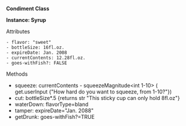 **Condiment Class**  

  **Instance: Syrup**  

Attributes  

    - flavor: "sweet"
    - bottleSize: 16fl.oz.  
    - expireDate: Jan. 2008  
    - currentContents: 12.28fl.oz.  
    - goes-withFish?: FALSE  

Methods  

- squeeze: currentContents - squeezeMagnitude<int 1-10> (  
      get.userInput {"How hard do you want to squeeze, from 1-10?"})  
- cut: bottleSize*.5 {returns str "This sticky cup can only hold 8fl.oz"}  
- waterDown: flavorType=bland  
- tamper: expireDate="Jan. 2088"  
- getDrunk: goes-withFish?=TRUE  
